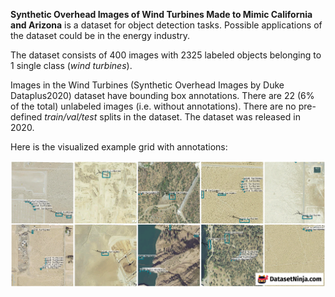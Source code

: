 **Synthetic Overhead Images of Wind Turbines Made to Mimic California and Arizona** is a dataset for object detection tasks. Possible applications of the dataset could be in the energy industry. 

The dataset consists of 400 images with 2325 labeled objects belonging to 1 single class (*wind turbines*).

Images in the Wind Turbines (Synthetic Overhead Images by Duke Dataplus2020) dataset have bounding box annotations. There are 22 (6% of the total) unlabeled images (i.e. without annotations). There are no pre-defined <i>train/val/test</i> splits in the dataset. The dataset was released in 2020.

Here is the visualized example grid with annotations:

<img src="https://github.com/dataset-ninja/synthetic-overhead-wind-turbines/raw/main/visualizations/horizontal_grid.png">
